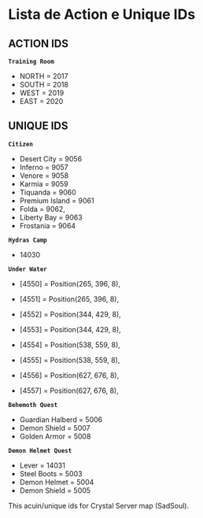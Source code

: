 # Lista de Action e Unique IDs

## ACTION IDS
**`Training Room`**

* NORTH = 2017 
* SOUTH = 2018
* WEST = 2019
* EAST = 2020

## UNIQUE IDS
**`Citizen`**
* Desert City = 9056
* Inferno = 9057
* Venore = 9058
* Karmia = 9059
* Tiquanda = 9060
* Premium Island = 9061
* Folda = 9062,
* Liberty Bay = 9063
* Frostania = 9064

**`Hydras Camp`**
 * 14030

**`Under Water`**

* [4550] = Position(265, 396, 8),
* [4551] = Position(265, 396, 8),

* [4552] = Position(344, 429, 8),
* [4553] = Position(344, 429, 8),

* [4554] = Position(538, 559, 8),
* [4555] = Position(538, 559, 8),

* [4556] = Position(627, 676, 8),
* [4557] = Position(627, 676, 8),


**`Behemoth Quest`**
* Guardian Halberd = 5006
* Demon Shield = 5007
* Golden Armor = 5008

**`Demon Helmet Quest`**
* Lever = 14031
* Steel Boots = 5003
* Demon Helmet = 5004
* Demon Shield = 5005

This acuin/unique ids for  Crystal Server map (SadSoul).
